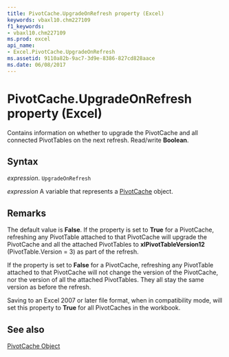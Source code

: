 ```yaml
---
title: PivotCache.UpgradeOnRefresh property (Excel)
keywords: vbaxl10.chm227109
f1_keywords:
- vbaxl10.chm227109
ms.prod: excel
api_name:
- Excel.PivotCache.UpgradeOnRefresh
ms.assetid: 9110a82b-9ac7-3d9e-8386-827cd828aace
ms.date: 06/08/2017
---
```



# PivotCache.UpgradeOnRefresh property (Excel)

Contains information on whether to upgrade the PivotCache and all connected PivotTables on the next refresh. Read/write  **Boolean**.


## Syntax

 _expression_. `UpgradeOnRefresh`

 _expression_ A variable that represents a [PivotCache](Excel.PivotCache.md) object.


## Remarks

The default value is  **False**. If the property is set to **True** for a PivotCache, refreshing any PivotTable attached to that PivotCache will upgrade the PivotCache and all the attached PivotTables to **xlPivotTableVersion12** (PivotTable.Version = 3) as part of the refresh.

If the property is set to  **False** for a PivotCache, refreshing any PivotTable attached to that PivotCache will not change the version of the PivotCache, nor the version of all the attached PivotTables. They all stay the same version as before the refresh.

Saving to an Excel 2007 or later file format, when in compatibility mode, will set this property to  **True** for all PivotCaches in the workbook.


## See also


[PivotCache Object](Excel.PivotCache.md)

